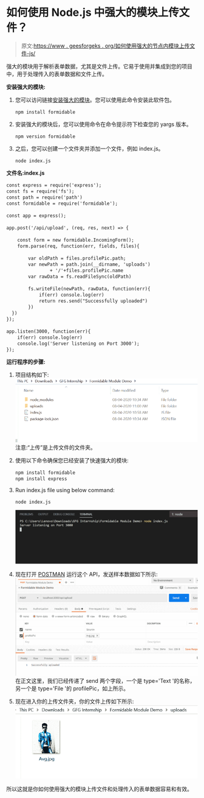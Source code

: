 # 如何使用 Node.js 中强大的模块上传文件？

> 原文:[https://www . geesforgeks . org/如何使用强大的节点内模块上传文件-js/](https://www.geeksforgeeks.org/how-to-upload-file-using-formidable-module-in-node-js/)

强大的模块用于解析表单数据，尤其是文件上传。它易于使用并集成到您的项目中，用于处理传入的表单数据和文件上传。

**安装强大的模块:**

1.  您可以访问链接[安装强大的模块](https://www.npmjs.com/package/formidable)。您可以使用此命令安装此软件包。

    ```
    npm install formidable
    ```

2.  安装强大的模块后，您可以使用命令在命令提示符下检查您的 yargs 版本。

    ```
    npm version formidable
    ```

3.  之后，您可以创建一个文件夹并添加一个文件，例如 index.js。

    ```
    node index.js
    ```

**文件名:index.js**

```
const express = require('express');
const fs = require('fs');
const path = require('path')
const formidable = require('formidable');

const app = express();

app.post('/api/upload', (req, res, next) => {

    const form = new formidable.IncomingForm();
    form.parse(req, function(err, fields, files){

        var oldPath = files.profilePic.path;
        var newPath = path.join(__dirname, 'uploads')
                + '/'+files.profilePic.name
        var rawData = fs.readFileSync(oldPath)

        fs.writeFile(newPath, rawData, function(err){
            if(err) console.log(err)
            return res.send("Successfully uploaded")
        })
  })
});

app.listen(3000, function(err){
    if(err) console.log(err)
    console.log('Server listening on Port 3000');
});
```

**运行程序的步骤:**

1.  项目结构如下:
    ![project structure](img/b308b22705fb8abfca3311c7d368848a.png)注意:“上传”是上传文件的文件夹。
2.  使用以下命令确保您已经安装了快速强大的模块:

    ```
    npm install formidable
    npm install express
    ```

3.  Run index.js file using below command:

    ```
    node index.js
    ```

    ![Output of above command](img/3d00d14a439a12006d5a0a20bf276c8e.png)

4.  现在打开 [POSTMAN](https://www.postman.com/) 运行这个 API，发送样本数据如下所示:
    ![Postman API](img/e188a6b41d9deb7c6c30177620763b83.png)在正文这里，我们已经传递了 send 两个字段，一个是 type='Text '的名称，另一个是 type='File '的 profilePic，如上所示。
5.  现在进入你的上传文件夹，你的文件上传如下所示:
    ![Succes](img/9a8983aaab1f4bcd9be681b15c1ef9c8.png)

所以这就是你如何使用强大的模块上传文件和处理传入的表单数据容易和有效。